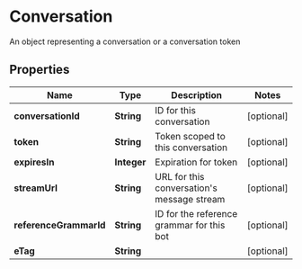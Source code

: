 

# Conversation

An object representing a conversation or a conversation token

## Properties

| Name | Type | Description | Notes |
|------------ | ------------- | ------------- | -------------|
|**conversationId** | **String** | ID for this conversation |  [optional] |
|**token** | **String** | Token scoped to this conversation |  [optional] |
|**expiresIn** | **Integer** | Expiration for token |  [optional] |
|**streamUrl** | **String** | URL for this conversation&#39;s message stream |  [optional] |
|**referenceGrammarId** | **String** | ID for the reference grammar for this bot |  [optional] |
|**eTag** | **String** |  |  [optional] |



